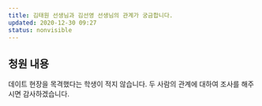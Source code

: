 ```yaml
---
title: 김태원 선생님과 김선영 선생님의 관계가 궁금합니다.
updated: 2020-12-30 09:27
status: nonvisible
---
```


## 청원 내용
데이트 현장을 목격했다는 학생이 적지 않습니다. 두 사람의 관계에 대하여 조사를 해주시면 감사하겠습니다.
